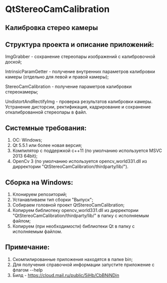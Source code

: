 # QtStereoCamCalibration
Калибровка стерео камеры
---------
Структура проекта и описание приложений:
---------
ImgGrabber             - сохранение стереопары изображений с калибровочной доской;

IntrinsicParamGetter   - получение внутренних параметров калибровки камеры (отдельно для левой и правой камеры);

StereoCamCalibration   - получение параметров калибровки стереокамеры;

UndistortAndRectifyImg - проверка результатов калибровки камеры. Устранение дисторсии, ректификация, кадрирование и сохранение откалиброванной стереопары в файл.

Системные требования:
---------
1. ОС: Windows;
2. Qt 5.5.1 или более новая версия;
3. Компилятор с поддержкой c++11 (по умолчанию используется MSVC 2013 64bit);
4. OpenCv 3 (по умолчанию используется opencv_world331.dll из дирректории "QtStereoCamCalibration/thirdparty/lib/").

Сборка на Windows:
---------
1. Клонируем репозиторий;
2. Устанавливаем тип сборки "Выпуск";
3. Собираем головной проект QtStereoCamCalibration;
4. Копируем библиотеку opencv_world331.dll из дирректории "QtStereoCamCalibration/thirdparty/lib/" в папку с исполняемым файлом;
5. Копируем (при необходимости) библиотеки Qt в папку с исполняемым файлом.

Примечание:
---------
1. Скомпилированные приложения находятся в папке bin;
2. Для получения справочной информации запустите приложение с флагом --help
3. Билд - https://cloud.mail.ru/public/5iHb/CbBNiNDin
